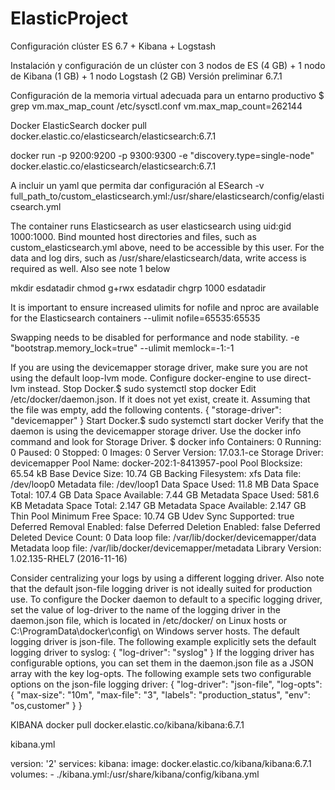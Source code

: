 # ElasticProject
Configuración clúster ES 6.7 +  Kibana + Logstash

Instalación y configuración de un clúster con 3 nodos de ES (4 GB) + 1 nodo de Kibana (1 GB) + 1 nodo Logstash (2 GB)
Versión preliminar 6.7.1

Configuración de la memoria virtual adecuada para un entarno productivo
$ grep vm.max_map_count /etc/sysctl.conf
vm.max_map_count=262144

Docker ElasticSearch
docker pull docker.elastic.co/elasticsearch/elasticsearch:6.7.1

docker run -p 9200:9200 -p 9300:9300 -e "discovery.type=single-node" docker.elastic.co/elasticsearch/elasticsearch:6.7.1

A incluir un yaml que permita dar configuración al ESearch
-v full_path_to/custom_elasticsearch.yml:/usr/share/elasticsearch/config/elasticsearch.yml

The container runs Elasticsearch as user elasticsearch using uid:gid 1000:1000. Bind mounted host directories and files, such as custom_elasticsearch.yml above, need to be accessible by this user. For the data and log dirs, such as /usr/share/elasticsearch/data, write access is required as well. Also see note 1 below

mkdir esdatadir
chmod g+rwx esdatadir
chgrp 1000 esdatadir

It is important to ensure increased ulimits for nofile and nproc are available for the Elasticsearch containers
--ulimit nofile=65535:65535

Swapping needs to be disabled for performance and node stability.
-e "bootstrap.memory_lock=true" --ulimit memlock=-1:-1

If you are using the devicemapper storage driver, make sure you are not using the default loop-lvm mode. Configure docker-engine to use direct-lvm instead.
Stop Docker.$ sudo systemctl stop docker
Edit /etc/docker/daemon.json. If it does not yet exist, create it. Assuming that the file was empty, add the following contents.
{
  "storage-driver": "devicemapper"
}
Start Docker.$ sudo systemctl start docker
Verify that the daemon is using the devicemapper storage driver. Use the docker info command and look for Storage Driver.
$ docker info
  Containers: 0
    Running: 0
    Paused: 0
    Stopped: 0
  Images: 0
  Server Version: 17.03.1-ce
  Storage Driver: devicemapper
  Pool Name: docker-202:1-8413957-pool
  Pool Blocksize: 65.54 kB
  Base Device Size: 10.74 GB
  Backing Filesystem: xfs
  Data file: /dev/loop0
  Metadata file: /dev/loop1
  Data Space Used: 11.8 MB
  Data Space Total: 107.4 GB
  Data Space Available: 7.44 GB
  Metadata Space Used: 581.6 KB
  Metadata Space Total: 2.147 GB
  Metadata Space Available: 2.147 GB
  Thin Pool Minimum Free Space: 10.74 GB
  Udev Sync Supported: true
  Deferred Removal Enabled: false
  Deferred Deletion Enabled: false
  Deferred Deleted Device Count: 0
  Data loop file: /var/lib/docker/devicemapper/data
  Metadata loop file: /var/lib/docker/devicemapper/metadata
  Library Version: 1.02.135-RHEL7 (2016-11-16)
<output truncated>


Consider centralizing your logs by using a different logging driver. Also note that the default json-file logging driver is not ideally suited for production use.
To configure the Docker daemon to default to a specific logging driver, set the value of log-driver to the name of the logging driver in the daemon.json file, which is located in /etc/docker/ on Linux hosts or C:\ProgramData\docker\config\ on Windows server hosts. The default logging driver is json-file. The following example explicitly sets the default logging driver to syslog:
{
  "log-driver": "syslog"
}
If the logging driver has configurable options, you can set them in the daemon.json file as a JSON array with the key log-opts. The following example sets two configurable options on the json-file logging driver:
{
  "log-driver": "json-file",
  "log-opts": {
    "max-size": "10m",
    "max-file": "3",
    "labels": "production_status",
    "env": "os,customer"
  }
}





KIBANA
docker pull docker.elastic.co/kibana/kibana:6.7.1

kibana.yml

version: '2'
services:
  kibana:
    image: docker.elastic.co/kibana/kibana:6.7.1
    volumes:
      - ./kibana.yml:/usr/share/kibana/config/kibana.yml
